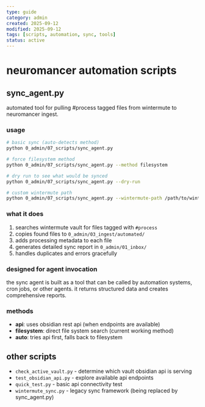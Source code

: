```yaml
---
type: guide
category: admin
created: 2025-09-12
modified: 2025-09-12
tags: [scripts, automation, sync, tools]
status: active
---
```


# neuromancer automation scripts

## sync_agent.py
automated tool for pulling #process tagged files from wintermute to neuromancer ingest.

### usage
```bash
# basic sync (auto-detects method)
python 0_admin/07_scripts/sync_agent.py

# force filesystem method 
python 0_admin/07_scripts/sync_agent.py --method filesystem

# dry run to see what would be synced
python 0_admin/07_scripts/sync_agent.py --dry-run

# custom wintermute path
python 0_admin/07_scripts/sync_agent.py --wintermute-path /path/to/wintermute
```

### what it does
1. searches wintermute vault for files tagged with `#process`
2. copies found files to `0_admin/03_ingest/automated/`
3. adds processing metadata to each file
4. generates detailed sync report in `0_admin/01_inbox/`
5. handles duplicates and errors gracefully

### designed for agent invocation
the sync agent is built as a tool that can be called by automation systems, cron jobs, or other agents. it returns structured data and creates comprehensive reports.

### methods
- **api**: uses obsidian rest api (when endpoints are available)
- **filesystem**: direct file system search (current working method)
- **auto**: tries api first, falls back to filesystem

## other scripts
- `check_active_vault.py` - determine which vault obsidian api is serving
- `test_obsidian_api.py` - explore available api endpoints  
- `quick_test.py` - basic api connectivity test
- `wintermute_sync.py` - legacy sync framework (being replaced by sync_agent.py)
